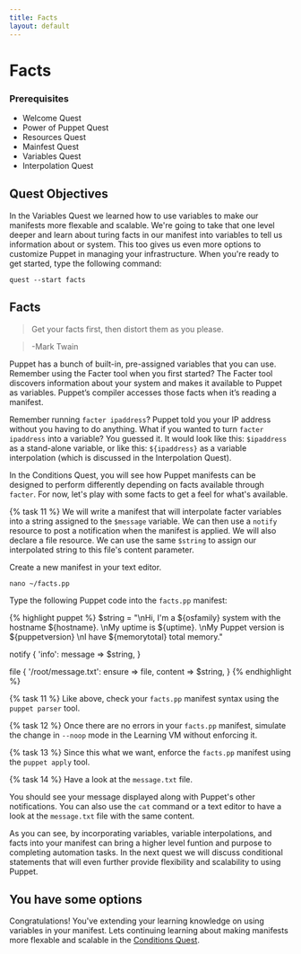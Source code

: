 ```yaml
---
title: Facts
layout: default
---
```


# Facts

### Prerequisites

- Welcome Quest
- Power of Puppet Quest
- Resources Quest
- Mainfest Quest
- Variables Quest
- Interpolation Quest

## Quest Objectives

In the Variables Quest we learned how to use variables to make our manifests more flexable and scalable. We're going to take that one level deeper and learn about turing facts in our manifest into variables to tell us information about or system. This too gives us even more options to customize Puppet in managing your infrastructure. When you're ready to get started, type the following command:

	quest --start facts

## Facts

>Get your facts first, then distort them as you please.

> -Mark Twain

Puppet has a bunch of built-in, pre-assigned variables that you can use. Remember using the Facter tool when you first started? The Facter tool discovers information about your system and makes it available to Puppet as variables. Puppet’s compiler accesses those facts when it’s reading a manifest.

Remember running `facter ipaddress`? Puppet told you your IP address without you having to do anything. What if you wanted to turn `facter ipaddress` into a variable? You guessed it. It would look like this: `$ipaddress` as a stand-alone variable, or like this:
`${ipaddress}` as a variable interpolation (which is discussed in the Interpolation Quest).

In the Conditions Quest, you will see how Puppet manifests can be designed to perform differently depending on facts available through `facter`. For now, let's play with some facts to get a feel for what's available.

{% task 11 %}
We will write a manifest that will interpolate facter variables into a string assigned to the `$message` variable. We can then use a `notify` resource to post a notification when the manifest is applied. We will also declare a file resource. We can use the same `$string` to assign our interpolated string to this file's content parameter.

Create a new manifest in your text editor.
		
	nano ~/facts.pp

Type the following Puppet code into the `facts.pp` manifest:

{% highlight puppet %}
$string = "\nHi, I'm a ${osfamily} system with the hostname ${hostname}. \nMy uptime is ${uptime}. \nMy Puppet version is ${puppetversion} \nI have ${memorytotal} total memory."

notify { 'info':
  message => $string,
}

file { '/root/message.txt':
  ensure  => file,
  content => $string,
}
{% endhighlight %}

{% task 11 %}
Like above,  check your `facts.pp` manifest syntax using the `puppet parser` tool.

{% task 12 %}
Once there are no errors in your `facts.pp` manifest, simulate the change in `--noop` mode in the Learning VM without enforcing it.

{% task 13 %}
Since this what we want, enforce the `facts.pp` manifest using the `puppet apply` tool.

{% task 14 %}
Have a look at the `message.txt` file.

You should see your message displayed along with Puppet's other notifications. You can also use the `cat` command or a text editor to have a look at the `message.txt` file with the same content.

As you can see, by incorporating variables, variable interpolations, and facts into your manifest can bring a higher level funtion and purpose to completing automation tasks. In the next quest we will discuss conditional statements that will even further provide flexibility and scalability to using Puppet.

## You have some options

Congratulations! You've extending your learning knowledge on using variables in your manifest. Lets continuing learning about making manifests more flexable and scalable in the [Conditions Quest]().